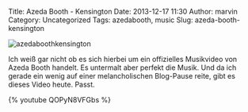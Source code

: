 Title: Azeda Booth - Kensington
Date: 2013-12-17 11:30
Author: marvin
Category: Uncategorized
Tags: azedabooth, music
Slug: azeda-booth-kensington

![azedaboothkensington]({static}/images/azedaboothkensington.jpg)

Ich weiß gar nicht ob es sich hierbei um ein offizielles Musikvideo von
Azeda Booth handelt. Es untermalt aber perfekt die Musik. Und da ich
gerade ein wenig auf einer melancholischen Blog-Pause reite, gibt es
dieses Video heute. Passt.

{% youtube QOPyN8VFGbs %}

